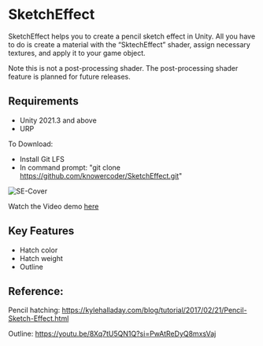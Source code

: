 # SketchEffect
SketchEffect helps you to create a pencil sketch effect in Unity. All you have to do is create a material with the “SktechEffect” shader, assign necessary textures, and apply it to your game object. 

Note this is not a post-processing shader. The post-processing shader feature is planned for future releases.

## Requirements
- Unity 2021.3 and above
- URP

To Download:
- Install Git LFS
- In command prompt: "git clone https://github.com/knowercoder/SketchEffect.git"

![SE-Cover](https://github.com/knowercoder/SketchEffect/assets/43854177/194f1a49-8d4a-4b88-8f08-d54f0b223d3b)

Watch the Video demo [here](https://youtu.be/2otKm2jQfms)

## Key Features
- Hatch color
- Hatch weight
- Outline

## Reference:
Pencil hatching: https://kylehalladay.com/blog/tutorial/2017/02/21/Pencil-Sketch-Effect.html

Outline: https://youtu.be/8Xq7tU5QN1Q?si=PwAtReDyQ8mxsVaj
